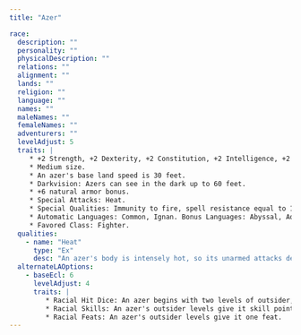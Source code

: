 ```yaml
---
title: "Azer"

race:
  description: ""
  personality: ""
  physicalDescription: ""
  relations: ""
  alignment: ""
  lands: ""
  religion: ""
  language: ""
  names: ""
  maleNames: ""
  femaleNames: ""
  adventurers: ""
  levelAdjust: 5
  traits: |
     * +2 Strength, +2 Dexterity, +2 Constitution, +2 Intelligence, +2 Wisdom, -2 Charisma.
     * Medium size.
     * An azer's base land speed is 30 feet.
     * Darkvision: Azers can see in the dark up to 60 feet.
     * +6 natural armor bonus.
     * Special Attacks: Heat.
     * Special Qualities: Immunity to fire, spell resistance equal to 13 + class levels, vulnerability to cold.
     * Automatic Languages: Common, Ignan. Bonus Languages: Abyssal, Aquan, Auran, Celestial, Infernal, Terran.
     * Favored Class: Fighter.
  qualities:
    - name: "Heat"
      type: "Ex"
      desc: "An azer's body is intensely hot, so its unarmed attacks deal extra fire damage (1 point). Its metallic weapons also conduct this heat."
  alternateLAOptions:
    - baseEcl: 6
      levelAdjust: 4
      traits: |
         * Racial Hit Dice: An azer begins with two levels of outsider, which provide 2d8 Hit Dice, a base attack bonus of +2, and base saving throw bonuses of Fort +3, Ref +3, and Will +3.
         * Racial Skills: An azer's outsider levels give it skill points equal to 5 * (8 + Int modifier). Its class skills are {% skill_link appraise %}, {% skill_link climb %}, {% skill_link craft %}, {% skill_link hide %}, {% skill_link jump %}, {% skill_link listen %}, {% skill_link search %}, and {% skill_link spot %}.
         * Racial Feats: An azer's outsider levels give it one feat.
---
```

